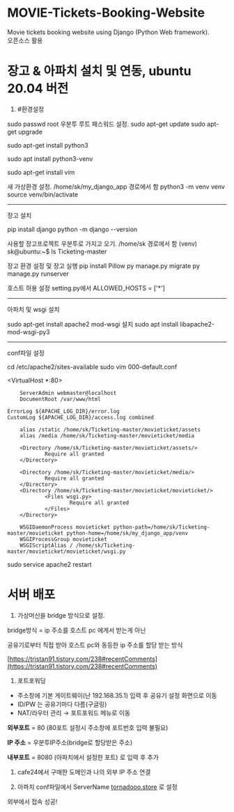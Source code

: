 # MOVIE-Tickets-Booking-Website
Movie tickets booking website using Django (Python Web framework).  
오픈소스 활용

# 장고 & 아파치 설치 및 연동, ubuntu 20.04 버전
1. #환경설정

sudo passwd root  우분투 루트 패스워드 설정.
sudo apt-get update
sudo apt-get upgrade

sudo apt-get install python3

sudo apt install python3-venv

sudo apt-get install vim

 새 가상환경 설정. /home/sk/my_django_app 경로에서 함
python3 -m venv venv
source venv/bin/activate

-------------------------------------------------------
 장고 설치


pip install django
python -m django --version

사용할 장고프로젝트 우분투로 가지고 오기. /home/sk 경로에서 함
(venv) sk@ubuntu:~$ ls
Ticketing-master

장고 환경 설정 및 장고 실행
pip install Pillow
py manage.py migrate
py manage.py runserver

호스트 허용 설정
setting.py에서 ALLOWED_HOSTS = ['*'] 

-------------------------------------------------------
 아파치 및 wsgi 설치
  

sudo apt-get install apache2 
 mod-wsgi 설치
sudo apt install libapache2-mod-wsgi-py3

-------------------------------------------------------------
 conf파일 설정


cd /etc/apache2/sites-available
sudo vim 000-default.conf

<VirtualHost *:80>

        ServerAdmin webmaster@localhost
        DocumentRoot /var/www/html

	ErrorLog ${APACHE_LOG_DIR}/error.log
	CustomLog ${APACHE_LOG_DIR}/access.log combined

        alias /static /home/sk/Ticketing-master/movieticket/assets
        alias /media /home/sk/Ticketing-master/movieticket/media

        <Directory /home/sk/Ticketing-master/movieticket/assets/>
                Require all granted
        </Directory>

        <Directory /home/sk/Ticketing-master/movieticket/media/>
                Require all granted
        </Directory>
        <Directory /home/sk/Ticketing-master/movieticket/movieticket/>
                <Files wsgi.py>
                        Require all granted
                </Files>
        </Directory>

        WSGIDaemonProcess movieticket python-path=/home/sk/Ticketing-master/movieticket python-home=/home/sk/my_django_app/venv
        WSGIProcessGroup movieticket
        WSGIScriptAlias / /home/sk/Ticketing-master/movieticket/movieticket/wsgi.py

</VirtualHost>


sudo service apache2 restart

# 서버 배포

1. 가상머신을 bridge 방식으로 설정. 

 bridge방식 = ip 주소를 호스트 pc 에게서 받는게 아닌 

공유기로부터 직접 받아 호스트 pc와 동등한 ip 주소를 할당 받는 방식

[https://tristan91.tistory.com/238#recentComments](https://tristan91.tistory.com/238#recentComments)

1. 포트포워딩
- 주소창에 기본 게이트웨이(난 192.168.35.1) 입력 후 공유기 설정 화면으로 이동
- ID/PW 는 공유기마다 다름(구글링)
- NAT/라우터 관리 → 포트포워드 메뉴로 이동

**외부포트** = 80 (80포트 설정시 주소창에 포트번호 입력 불필요)

 **IP 주소** = 우분투IP주소(bridge로 할당받은 주소)

**내부포트** = 8080 (아파치에서 설정한 포트) 로 입력 후 추가

1. cafe24에서 구매한 도메인과 나의 외부 IP 주소 연결

1. 아파치 conf파일에서 ServerName [tornadooo.store](http://tornadooo.store) 로  설정

외부에서 접속 성공!
